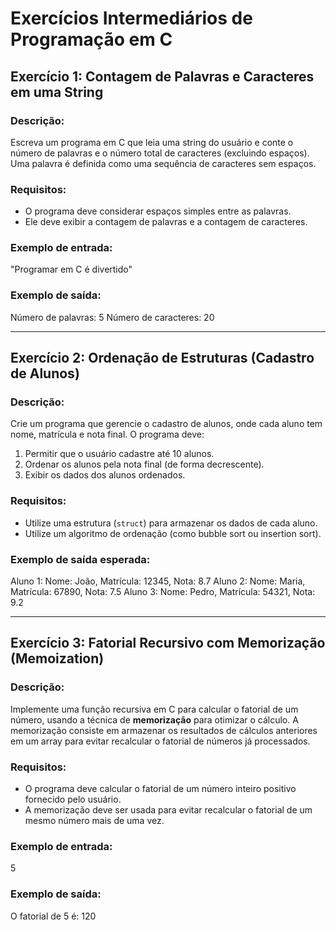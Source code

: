 # Exercícios Intermediários de Programação em C

## Exercício 1: Contagem de Palavras e Caracteres em uma String

### Descrição:
Escreva um programa em C que leia uma string do usuário e conte o número de palavras e o número total de caracteres (excluindo espaços). Uma palavra é definida como uma sequência de caracteres sem espaços.

### Requisitos:
- O programa deve considerar espaços simples entre as palavras.
- Ele deve exibir a contagem de palavras e a contagem de caracteres.

### Exemplo de entrada:

"Programar em C é divertido"

### Exemplo de saída:

Número de palavras: 5 Número de caracteres: 20

---

## Exercício 2: Ordenação de Estruturas (Cadastro de Alunos)

### Descrição:
Crie um programa que gerencie o cadastro de alunos, onde cada aluno tem nome, matrícula e nota final. O programa deve:
1. Permitir que o usuário cadastre até 10 alunos.
2. Ordenar os alunos pela nota final (de forma decrescente).
3. Exibir os dados dos alunos ordenados.

### Requisitos:
- Utilize uma estrutura (`struct`) para armazenar os dados de cada aluno.
- Utilize um algoritmo de ordenação (como bubble sort ou insertion sort).

### Exemplo de saída esperada:

Aluno 1: Nome: João, Matrícula: 12345, Nota: 8.7 
Aluno 2: Nome: Maria, Matrícula: 67890, Nota: 7.5 
Aluno 3: Nome: Pedro, Matrícula: 54321, Nota: 9.2

---

## Exercício 3: Fatorial Recursivo com Memorização (Memoization)

### Descrição:
Implemente uma função recursiva em C para calcular o fatorial de um número, usando a técnica de **memorização** para otimizar o cálculo. A memorização consiste em armazenar os resultados de cálculos anteriores em um array para evitar recalcular o fatorial de números já processados.

### Requisitos:
- O programa deve calcular o fatorial de um número inteiro positivo fornecido pelo usuário.
- A memorização deve ser usada para evitar recalcular o fatorial de um mesmo número mais de uma vez.

### Exemplo de entrada:

5

### Exemplo de saída:

O fatorial de 5 é: 120